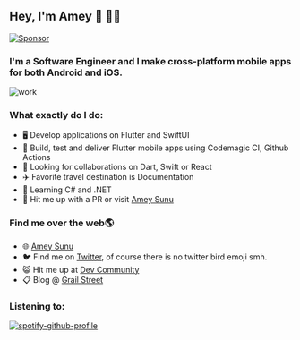 ## Hey, I'm Amey :wave:  :man_technologist:

[![Sponsor](https://img.shields.io/badge/Sponsor-❤-ff69b4)](https://github.com/sponsors/ameysunu)

### I'm a Software Engineer and I make cross-platform mobile apps for both Android and iOS.

  <!-- *Write once, deploy on multiple platforms*
  <br>
![meme](https://user-images.githubusercontent.com/48415436/90749865-ac52a000-e2dc-11ea-9141-ca27d78eb19c.jpg)  -->

![work](https://user-images.githubusercontent.com/48415436/94673880-0dc84e80-0320-11eb-9700-e6a4be04e5fc.jpg)

### What exactly do I do:
* 🖥️ Develop applications on Flutter and SwiftUI
* 🔬 Build, test and deliver Flutter mobile apps using Codemagic CI, Github Actions
* 🍁 Looking for collaborations on Dart, Swift or React
* ✈️ Favorite travel destination is Documentation
* 🙏 Learning C# and .NET
* 💁 Hit me up with a PR or visit [Amey Sunu](https://ameysunu.github.io)


### Find me over the web🌎
* 🌐 [Amey Sunu](https://ameysunu.github.io)
* 🐦 Find me on [Twitter](https://twitter.com/ameysunu), of course there is no twitter bird emoji smh.
* 😺 Hit me up at [Dev Community](http://dev.to/ameysunu)
* 📋 Blog @ [Grail Street](https://quiet-cranachan-9703db.netlify.app/)

### Listening to: 
[![spotify-github-profile](https://spotify-github-profile.kittinanx.com/api/view?uid=kca3p5csb417j20m92lzqlw1e&cover_image=true&theme=novatorem&show_offline=false&background_color=121212&interchange=false&bar_color=53b14f&bar_color_cover=false)](https://github.com/kittinan/spotify-github-profile)
